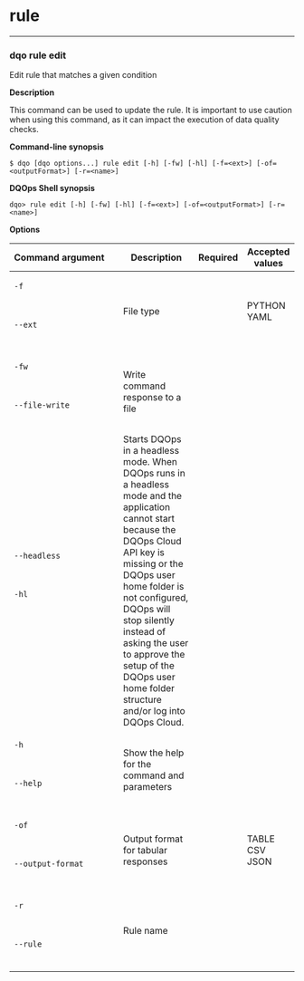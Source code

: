 # rule

___
### **dqo rule edit**

Edit rule that matches a given condition

**Description**

This command can be used to update the rule. It is important to use caution when using this command, as it can impact the execution of data quality checks.


**Command-line synopsis**
```
$ dqo [dqo options...] rule edit [-h] [-fw] [-hl] [-f=<ext>] [-of=<outputFormat>] [-r=<name>]

```
**DQOps Shell synopsis**
```
dqo> rule edit [-h] [-fw] [-hl] [-f=<ext>] [-of=<outputFormat>] [-r=<name>]

```

**Options**  
  
| Command&nbsp;argument&nbsp;&nbsp;&nbsp;&nbsp; | Description | Required | Accepted values |
|-----------------------------------------------|-------------|:-----------------:|-----------------|
|<p id="rule edit-f">`-f`</p><br/><p id="rule edit--ext">`--ext`</p><br/>|File type| |PYTHON<br/>YAML<br/>|
|<p id="rule edit-fw">`-fw`</p><br/><p id="rule edit--file-write">`--file-write`</p><br/>|Write command response to a file| ||
|<p id="rule edit--headless">`--headless`</p><br/><p id="rule edit-hl">`-hl`</p><br/>|Starts DQOps in a headless mode. When DQOps runs in a headless mode and the application cannot start because the DQOps Cloud API key is missing or the DQOps user home folder is not configured, DQOps will stop silently instead of asking the user to approve the setup of the DQOps user home folder structure and/or log into DQOps Cloud.| ||
|<p id="rule edit-h">`-h`</p><br/><p id="rule edit--help">`--help`</p><br/>|Show the help for the command and parameters| ||
|<p id="rule edit-of">`-of`</p><br/><p id="rule edit--output-format">`--output-format`</p><br/>|Output format for tabular responses| |TABLE<br/>CSV<br/>JSON<br/>|
|<p id="rule edit-r">`-r`</p><br/><p id="rule edit--rule">`--rule`</p><br/>|Rule name| ||



